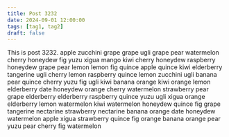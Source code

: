 ```yaml
---
title: Post 3232
date: 2024-09-01 12:00:00
tags: [tag1, tag2]
draft: false
---
```

This is post 3232.
apple
zucchini
grape
grape
ugli
grape
pear
watermelon
cherry
honeydew
fig
yuzu
xigua
mango
kiwi
cherry
honeydew
raspberry
honeydew
grape
pear
lemon
lemon
fig
quince
apple
quince
kiwi
elderberry
tangerine
ugli
cherry
lemon
raspberry
quince
lemon
zucchini
ugli
banana
pear
quince
cherry
yuzu
fig
ugli
kiwi
banana
orange
kiwi
orange
lemon
elderberry
date
honeydew
orange
cherry
watermelon
strawberry
pear
grape
elderberry
elderberry
raspberry
quince
yuzu
ugli
xigua
orange
elderberry
lemon
watermelon
kiwi
watermelon
honeydew
quince
fig
grape
tangerine
nectarine
strawberry
nectarine
banana
orange
date
honeydew
watermelon
apple
xigua
strawberry
quince
fig
orange
banana
orange
pear
yuzu
pear
cherry
fig
watermelon
